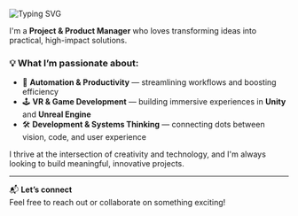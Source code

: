 ![Typing SVG](https://readme-typing-svg.herokuapp.com?font=Fira+Code&duration=3000&pause=500&color=FF6E96&center=true&vCenter=true&width=435&lines=Hi%2C+I'm+Itai;Project+Manager;Product+Manager;VR;Unity;Unreal;Automation;Productivity)



I'm a **Project & Product Manager** who loves transforming ideas into practical, high-impact solutions.

### 💡 What I’m passionate about:
- 🤖 **Automation & Productivity** — streamlining workflows and boosting efficiency
- 🕹️ **VR & Game Development** — building immersive experiences in **Unity** and **Unreal Engine**
- 🛠️ **Development & Systems Thinking** — connecting dots between vision, code, and user experience

I thrive at the intersection of creativity and technology, and I'm always looking to build meaningful, innovative projects.

---

📬 **Let’s connect**  
Feel free to reach out or collaborate on something exciting!



